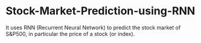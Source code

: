 # Stock-Market-Prediction-using-RNN
It uses RNN (Recurrent Neural Network) to predict the stock market of S&amp;P500, in particular the price of a stock (or index).
